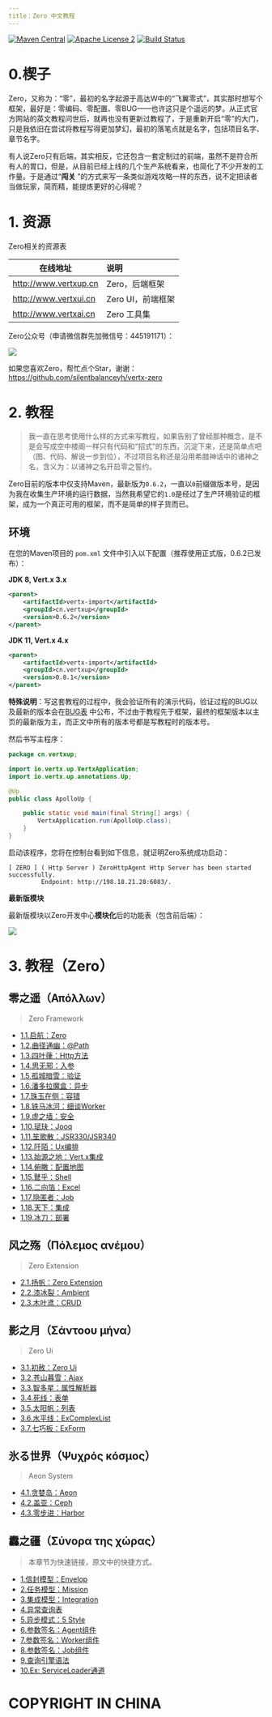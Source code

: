 ```yaml
---
title：Zero 中文教程
---
```


[![Maven Central](https://maven-badges.herokuapp.com/maven-central/cn.vertxup/vertx-zero/badge.svg?style=plastic)](https://maven-badges.herokuapp.com/maven-central/cn.vertxup/vertx-zero/)  [![Apache License 2](https://img.shields.io/badge/license-ASF2-blue.svg)](https://www.apache.org/licenses/LICENSE-2.0.txt)  [![Build Status](https://travis-ci.org/silentbalanceyh/vertx-zero.svg?branch=master)](https://travis-ci.org/silentbalanceyh/vertx-zero)

# 0.楔子

Zero，又称为：“零”，最初的名字起源于高达W中的“飞翼零式”，其实那时想写个框架，最好是：零编码、零配置、零BUG——也许这只是个遥远的梦。从正式官方网站的英文教程问世后，就再也没有更新过教程了，于是重新开启“零”的大门，只是我依旧在尝试将教程写得更加梦幻，最初的落笔点就是名字，包括项目名字、章节名字。

有人说Zero只有后端，其实相反，它还包含一套定制过的前端，虽然不是符合所有人的胃口，但是，从目前已经上线的几个生产系统看来，也简化了不少开发的工作量。于是通过“**闯关**
”的方式来写一条类似游戏攻略一样的东西，说不定把读者当做玩家，简而精，能提炼更好的心得呢？

# 1. 资源

Zero相关的资源表

| 在线地址 | 说明 |
|---|:---|
| <http://www.vertxup.cn> | Zero，后端框架 |
| <http://www.vertxui.cn> | Zero UI，前端框架 |
| <http://www.vertxai.cn> | Zero 工具集 |

Zero公众号（申请微信群先加微信号：445191171）：

![](./_image/2020-03-07/2020-03-07-13-24-07.jpg)

如果您喜欢Zero，帮忙点个Star，谢谢：<https://github.com/silentbalanceyh/vertx-zero>

# 2. 教程

> 我一直在思考使用什么样的方式来写教程，如果告别了曾经那种概念，是不是会写成空中楼阁一样只有代码和“招式”的东西，沉淀下来，还是简单点吧（图、代码、解说一步到位），不过项目名称还是沿用希腊神话中的诸神之名，含义为：以诸神之名开启零之誓约。

Zero目前的版本中仅支持Maven，最新版为`0.6.2`，一直以`0`前缀做版本号，是因为我在收集生产环境的运行数据，当然我希望它的`1.0`是经过了生产环境验证的框架，成为一个真正可用的框架，而不是简单的样子货而已。

## 环境

在您的Maven项目的 `pom.xml` 文件中引入以下配置（推荐使用正式版，0.6.2已发布）：

**JDK 8, Vert.x 3.x**

```xml
<parent>
    <artifactId>vertx-import</artifactId>
    <groupId>cn.vertxup</groupId>
    <version>0.6.2</version>
</parent>
```

**JDK 11, Vert.x 4.x**

```xml
<parent>
    <artifactId>vertx-import</artifactId>
    <groupId>cn.vertxup</groupId>
    <version>0.8.1</version>
</parent>
```

**特殊说明**：写这套教程的过程中，我会验证所有的演示代码，验证过程的BUG以及最新的版本会在[BUG表](document/bug.md)
中公布，不过由于教程先于框架，最终的框架版本以主页的最新版为主，而正文中所有的版本号都是写教程时的版本号。

然后书写主程序：

```java
package cn.vertxup;

import io.vertx.up.VertxApplication;
import io.vertx.up.annotations.Up;

@Up
public class ApolloUp {

    public static void main(final String[] args) {
        VertxApplication.run(ApolloUp.class);
    }
}
```

启动该程序，您将在控制台看到如下信息，就证明Zero系统成功启动：

```shell
[ ZERO ] ( Http Server ) ZeroHttpAgent Http Server has been started successfully. 
         Endpoint: http://198.18.21.28:6083/.
```

**最新版模块**

最新版模块以Zero开发中心**模块化**后的功能表（包含前后端）：

![](./_image/2022-03-27-15-19-02.png)

# 3. 教程（Zero）

## 零之遥（Απόλλων）

> Zero Framework

* [1.1.启航：Zero](document/zero/001.first.md)
* [1.2.曲径通幽：@Path](document/zero/002.uri.md)
* [1.3.四叶葎：Http方法](document/zero/003.method.md)
* [1.4.思无邪：入参](document/zero/004.param.md)
* [1.5.孤城暗雪：验证](document/zero/005.validation.md)
* [1.6.潘多拉魔盒：异步](document/zero/006.async.md)
* [1.7.珠玉在侧：容错](document/zero/007.error.md)
* [1.8.铁马冰河：细谈Worker](document/zero/008.worker.md)
* [1.9.虚之墙：安全](document/zero/009.security.md)
* [1.10.珷玞：Jooq](document/zero/010.jooq.md)
* [1.11.笙歌散：JSR330/JSR340](document/zero/011.jsr330.md)
* [1.12.阡陌：Ux编排](document/zero/012.function.md)
* [1.13.始源之地：Vert.x集成](document/zero/013.native.md)
* [1.14.俯瞰：配置地图](document/zero/014.configuration.md)
* [1.15.鼚乎：Shell](document/zero/015.devops.md)
* [1.16.二向箔：Excel](document/zero/016.excel.md)
* [1.17.隐匿者：Job](document/zero/017.job.md)
* [1.18.天下：集成](document/zero/018.integration.md)
* [1.19.冰刀：部署](document/zero/019.deployment.md)

## 风之殇（Πόλεμος ανέμου）

> Zero Extension

* [2.1.扬帆：Zero Extension](document/zero-extension/001.extension.md)
* [2.2.漆冰裂：Ambient](document/zero-extension/002.ambient.md)
* [2.3.木叶鸢：CRUD](document/zero-extension/003.crud.md)

## 影之月（Σάντοου μήνα）

> Zero Ui

* [3.1.初赦：Zero Ui](document/zero-ui/001.structure.md)
* [3.2.苍山暮雪：Ajax](document/zero-ui/002.ajax.md)
* [3.3.智多星：属性解析器](document/zero-ui/003.attribute.md)
* [3.4.死线：表单](document/zero-ui/004.field.md)
* [3.5.太阳帆：列表](document/zero-ui/005.column.md)
* [3.6.水平线：ExComplexList](document/zero-ui/006.component.list.md)
* [3.7.七巧板：ExForm](document/zero-ui/007.component.form.md)

## 氷る世界（Ψυχρός κόσμος）

> Aeon System

* [4.1.贪婪岛：Aeon](document/zero-cloud/001.aeon.md)
* [4.2.盖亚：Ceph](document/zero-cloud/002.ceph.md)
* [4.3.零步进：Harbor](document/zero-cloud/003.harbor.md)

## 䆐之疆（Σύνορα της χώρας）

> 本章节为快速链接，原文中的快捷方式。

* [1.信封模型：Envelop](document/zero/006.async.md#er-tong-yi-mo-xing)
* [2.任务模型：Mission](document/zero/017.job.md#1-6-mission)
* [3.集成模型：Integration](document/zero/018.integration.md#2-1-integration)
* [4.异常查询表](document/zero/007.error.md#er-yi-chang-cha-xun-biao)
* [5.异步模式：5 Style](document/zero/006.async.md#1-2-zero-mo-shi)
* [6.参数签名：Agent组件](document/zero/004.param.md#3-4-shang-xia-wen)
* [7.参数签名：Worker组件](document/zero/008.worker.md##3-2-kuo-zhan-can-shu)
* [8.参数签名：Job组件](document/zero/017.job.md#2-2-on-off)
* [9.查询引擎语法](document/zero/010.jooq.md#san-cha-xun-yin-qing)
* [10.Ex: ServiceLoader通道](document/zero-extension/001.extension.md#2-2-tong-dao-ding-yi)

# COPYRIGHT IN CHINA





